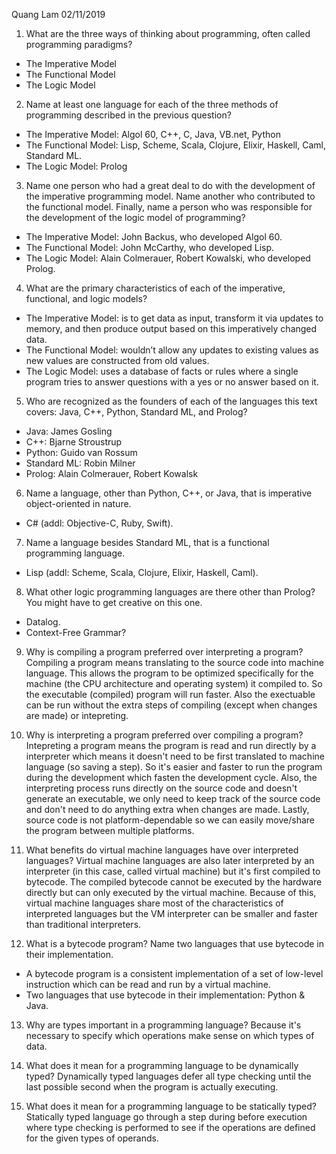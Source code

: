 Quang Lam
02/11/2019

1. What are the three ways of thinking about programming, often called programming paradigms?
- The Imperative Model
- The Functional Model
- The Logic Model

2. Name at least one language for each of the three methods of programming described in the previous question?
- The Imperative Model: Algol 60, C++, C, Java, VB.net, Python
- The Functional Model: Lisp, Scheme, Scala, Clojure, Elixir, Haskell, Caml, Standard ML.
- The Logic Model: Prolog

3. Name one person who had a great deal to do with the development of the imperative programming model. Name another who contributed to the functional model. Finally, name a person who was responsible for the development of the logic model of programming?
- The Imperative Model: John Backus, who developed Algol 60.
- The Functional Model: John McCarthy, who developed Lisp.
- The Logic Model: Alain Colmerauer, Robert Kowalski, who developed Prolog.

4. What are the primary characteristics of each of the imperative, functional, and logic models?
- The Imperative Model: is to get data as input, transform it via updates to memory, and then produce output based on this imperatively changed data.
- The Functional Model: wouldn’t allow any updates to existing values as new values are constructed from old values.
- The Logic Model: uses a database of facts or rules where a single program tries to answer questions with a yes or no answer based on it.

5. Who are recognized as the founders of each of the languages this text covers: Java, C++, Python, Standard ML, and Prolog?
- Java: James Gosling
- C++: Bjarne Stroustrup
- Python: Guido van Rossum
- Standard ML: Robin Milner
- Prolog: Alain Colmerauer, Robert Kowalsk

6. Name a language, other than Python, C++, or Java, that is imperative object-oriented in nature.
- C# (addl: Objective-C, Ruby, Swift).

7. Name a language besides Standard ML, that is a functional programming language.
- Lisp (addl: Scheme, Scala, Clojure, Elixir, Haskell, Caml).

8. What other logic programming languages are there other than Prolog? You might have to get creative on this one.
- Datalog.
- Context-Free Grammar?

9. Why is compiling a program preferred over interpreting a program?
Compiling a program means translating to the source code into machine language. This allows the program to be optimized specifically for the machine (the CPU architecture and operating system) it compiled to. So the executable (compiled) program will run faster. Also the exectuable can be run without the extra steps of compiling (except when changes are made) or intepreting.

10. Why is interpreting a program preferred over compiling a program?
Intepreting a program means the program is read and run directly by a interpreter which means it doesn't need to be first translated to machine language (so saving a step). So it's easier and faster to run the program during the development which fasten the development cycle. Also, the interpreting process runs directly on the source code and doesn't generate an executable, we only need to keep track of the source code and don't need to do anything extra when changes are made. Lastly, source code is not platform-dependable so we can easily move/share the program between multiple platforms.

11. What benefits do virtual machine languages have over interpreted languages?
Virtual machine languages are also later interpreted by an interpreter (in this case, called virtual machine) but it's first compiled to bytecode. The compiled bytecode cannot be executed by the hardware directly but can only executed by the virtual machine. Because of this, virtual machine languages share most of the characteristics of interpreted languages but the VM interpreter can be smaller and faster than traditional interpreters.

12. What is a bytecode program? Name two languages that use bytecode in their implementation.
- A bytecode program is a consistent implementation of a set of low-level instruction which can be read and run by a virtual machine.
- Two languages that use bytecode in their implementation: Python & Java.

13. Why are types important in a programming language?
Because it's necessary to specify which operations make sense on which types of data.

14. What does it mean for a programming language to be dynamically typed?
Dynamically typed languages defer all type checking until the last possible second when the program is actually executing.

15. What does it mean for a programming language to be statically typed?
Statically typed language go through a step during before execution where type checking is performed to see if the operations are defined for the given types of operands.
